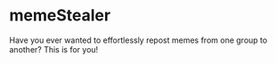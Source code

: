 # memeStealer
Have you ever wanted to effortlessly repost memes from one group to another? This is for you!
